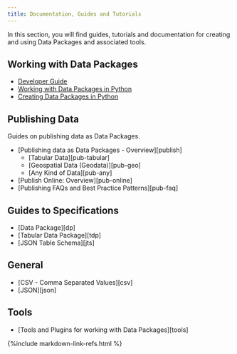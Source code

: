 ```yaml
---
title: Documentation, Guides and Tutorials
---
```


In this section, you will find guides, tutorials and documentation for
creating and using Data Packages and associated tools.

## Working with Data Packages

* [Developer Guide](./developer-guide/)
* [Working with Data Packages in Python](./working-with-tabular-data-packages-in-python/)
* [Creating Data Packages in Python](./creating-tabular-data-packages-in-python/)

## Publishing Data

Guides on publishing data as Data Packages.

* [Publishing data as Data Packages - Overview][publish]
  * [Tabular Data][pub-tabular]
  * [Geospatial Data (Geodata)][pub-geo]
  * [Any Kind of Data][pub-any]
* [Publish Online: Overview][pub-online]
* [Publishing FAQs and Best Practice Patterns][pub-faq]

## Guides to Specifications

* [Data Package][dp]
* [Tabular Data Package][tdp]
* [JSON Table Schema][jts]

## General

* [CSV - Comma Separated Values][csv]
* [JSON][json]

## Tools

* [Tools and Plugins for working with Data Packages][tools]

{%include markdown-link-refs.html %}

